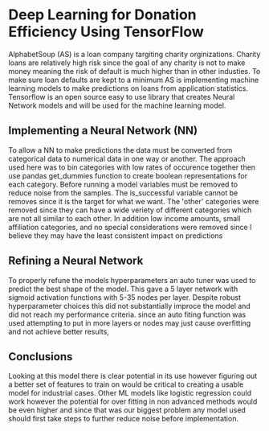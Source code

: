 # Deep Learning for Donation Efficiency Using TensorFlow

AlphabetSoup (AS) is a loan company targiting charity orginizations.  Charity loans are relatively high risk since the goal of any charity is not to make money meaning the risk of default is much higher than in other industies.  To make sure loan defaults are kept to a minimum AS is implementing machine learning models to make predictions on loans from application statistics.  Tensorflow is an open source easy to use library that creates Neural Network models and will be used for the machine learning model.

## Implementing a Neural Network (NN)

To allow a NN to make predictions the data must be converted from categorical data to numerical data in one way or another.  The approach used here was to bin categories with low rates of occurence together then use pandas get_dummies function to create boolean representations for each category.  Before running a model variables must be removed to reduce noise from the samples.  The is_successful variable cannot be removes since it is the target for what we want.  The 'other' categories were removed since they can have a wide veriety of different categories which are not all similar to each other.  In addition low income amounts, small affiliation categories, and no special considerations were removed since I believe they may have the least consistent impact on predictions

## Refining a Neural Network

To properly refune the models hyperparameters an auto tuner was used to predict the best shape of the model.  This gave a 5 layer network with sigmoid activation functions with 5-35 nodes per layer.  Despite robust hyperparameter choices this did not substantially improce the model and did not reach my performance criteria.  since an auto fiting function was used attempting to put in more layers or nodes may just cause overfitting and not achieve better results,

## Conclusions

Looking at this model there is clear potential in its use however figuring out a better set of features to train on would be critical to creating a usable model for industrial cases.  Other ML models like logistic regression could work however the potential for over fitting in non advanced methods would be even higher and since that was our biggest problem any model used should first take steps to further reduce noise before implementation.
